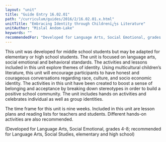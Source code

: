```yaml
---
layout: "unit"
title: "Guide Entry 16.02.01"
path: "/curriculum/guides/2016/2/16.02.01.x.html"
unitTitle: "Embracing Identity through Childrenï¿½s Literature"
unitAuthor: "Mislal Andom-Lake"
keywords: ""
recommendedFor: "Developed for Language Arts, Social Emotional, grades 4-8; recommended for Language Arts, Social Studies, elementary and high school"
---
```

<main>
 <p>
  This unit was developed for middle school students but may be adapted for elementary or high school students. The unit is focused on language arts, social emotional and behavioral standards. The activities and lessons included in this unit explore themes of identity. Using multicultural children’s literature, this unit will encourage participants to have honest and courageous conversations regarding race, culture, and socio economic identity. The activities in this unit have been created to boost a sense of belonging and acceptance by breaking down stereotypes in order to build a positive school community. The unit includes hands on activities and celebrates individual as well as group identities.
 </p>
 <p>
  The time frame for this unit is nine weeks. Included in this unit are lesson plans and reading lists for teachers and students. Different hands-on activities are also recommended.
 </p>
 <p>
  (Developed for Language Arts, Social Emotional, grades 4-8; recommended for Language Arts, Social Studies, elementary and high school)
 </p>
</main>